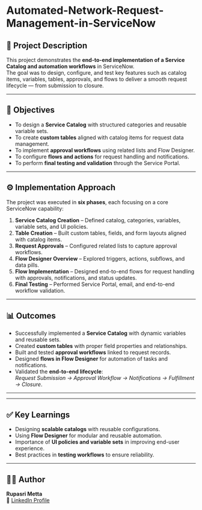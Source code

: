 # Automated-Network-Request-Management-in-ServiceNow

## 📖 Project Description
This project demonstrates the **end-to-end implementation of a Service Catalog and automation workflows** in ServiceNow.  
The goal was to design, configure, and test key features such as catalog items, variables, tables, approvals, and flows to deliver a smooth request lifecycle — from submission to closure.  

---

## 🎯 Objectives
- To design a **Service Catalog** with structured categories and reusable variable sets.  
- To create **custom tables** aligned with catalog items for request data management.  
- To implement **approval workflows** using related lists and Flow Designer.  
- To configure **flows and actions** for request handling and notifications.  
- To perform **final testing and validation** through the Service Portal.  

---

## ⚙️ Implementation Approach
The project was executed in **six phases**, each focusing on a core ServiceNow capability:  

1. **Service Catalog Creation** – Defined catalog, categories, variables, variable sets, and UI policies.  
2. **Table Creation** – Built custom tables, fields, and form layouts aligned with catalog items.  
3. **Request Approvals** – Configured related lists to capture approval workflows.  
4. **Flow Designer Overview** – Explored triggers, actions, subflows, and data pills.  
5. **Flow Implementation** – Designed end-to-end flows for request handling with approvals, notifications, and status updates.  
6. **Final Testing** – Performed Service Portal, email, and end-to-end workflow validation.  

---

## 📊 Outcomes
- Successfully implemented a **Service Catalog** with dynamic variables and reusable sets.  
- Created **custom tables** with proper field properties and relationships.  
- Built and tested **approval workflows** linked to request records.  
- Designed **flows in Flow Designer** for automation of tasks and notifications.  
- Validated the **end-to-end lifecycle**:  
  *Request Submission → Approval Workflow → Notifications → Fulfillment → Closure*.  

---


---

## ✅ Key Learnings
- Designing **scalable catalogs** with reusable configurations.  
- Using **Flow Designer** for modular and reusable automation.  
- Importance of **UI policies and variable sets** in improving end-user experience.  
- Best practices in **testing workflows** to ensure reliability.  

---

## 👩‍💻 Author
**Rupasri Metta**  
🔗 [LinkedIn Profile](https://www.linkedin.com/in/rupasri-metta-31059a273)  

